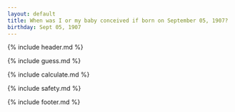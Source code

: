 ```yaml
---
layout: default
title: When was I or my baby conceived if born on September 05, 1907?
birthday: Sept 05, 1907
---
```


{% include header.md %}

{% include guess.md %}

{% include calculate.md %}

{% include safety.md %}

{% include footer.md %}



